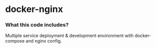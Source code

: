 # docker-nginx

### What this code includes?
Multiple service deployment & development environment with docker-compose and nginx config.
